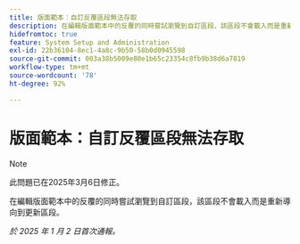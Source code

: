 ```yaml
---
title: 版面範本：自訂反覆區段無法存取
description: 在編輯版面範本中的反覆的同時嘗試瀏覽到自訂區段，該區段不會載入而是重新導向到更新區段。
hidefromtoc: true
feature: System Setup and Administration
exl-id: 22b36104-8ec1-4a8c-9b50-58b0d0945598
source-git-commit: 003a38b5009e80e1b65c23354c8fb9b38d6a7819
workflow-type: tm+mt
source-wordcount: '78'
ht-degree: 92%

---
```


# 版面範本：自訂反覆區段無法存取

>[!NOTE]
>
>此問題已在2025年3月6日修正。

在編輯版面範本中的反覆的同時嘗試瀏覽到自訂區段，該區段不會載入而是重新導向到更新區段。

_於 2025 年 1 月 2 日首次通報。_
